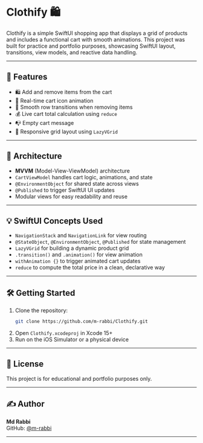 
# Clothify 🛍️

Clothify is a simple SwiftUI shopping app that displays a grid of products and includes a functional cart with smooth animations. This project was built for practice and portfolio purposes, showcasing SwiftUI layout, transitions, view models, and reactive data handling.

---

## 🚀 Features

- 🛍️ Add and remove items from the cart
- 🔄 Real-time cart icon animation
- 🎯 Smooth row transitions when removing items
- 💰 Live cart total calculation using `reduce`
- 📭 Empty cart message
- 🧱 Responsive grid layout using `LazyVGrid`

---

## 🧠 Architecture

- **MVVM** (Model-View-ViewModel) architecture
- `CartViewModel` handles cart logic, animations, and state
- `@EnvironmentObject` for shared state across views
- `@Published` to trigger SwiftUI UI updates
- Modular views for easy readability and reuse

---

## 💡 SwiftUI Concepts Used

- `NavigationStack` and `NavigationLink` for view routing
- `@StateObject`, `@EnvironmentObject`, `@Published` for state management
- `LazyVGrid` for building a dynamic product grid
- `.transition()` and `.animation()` for view animation
- `withAnimation {}` to trigger animated cart updates
- `reduce` to compute the total price in a clean, declarative way

---

## 🛠️ Getting Started

1. Clone the repository:
   ```bash
   git clone https://github.com/m-rabbi/Clothify.git
   ```
2. Open `Clothify.xcodeproj` in Xcode 15+
3. Run on the iOS Simulator or a physical device

---

## 📜 License

This project is for educational and portfolio purposes only.

---

## ✍️ Author

**Md Rabbi**  
GitHub: [@m-rabbi](https://github.com/m-rabbi)

---

